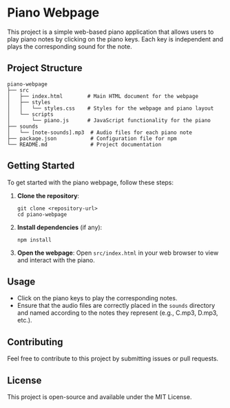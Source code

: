 # Piano Webpage

This project is a simple web-based piano application that allows users to play piano notes by clicking on the piano keys. Each key is independent and plays the corresponding sound for the note.

## Project Structure

```
piano-webpage
├── src
│   ├── index.html        # Main HTML document for the webpage
│   ├── styles
│   │   └── styles.css    # Styles for the webpage and piano layout
│   └── scripts
│       └── piano.js      # JavaScript functionality for the piano
├── sounds
│   └── [note-sounds].mp3  # Audio files for each piano note
├── package.json           # Configuration file for npm
└── README.md              # Project documentation
```

## Getting Started

To get started with the piano webpage, follow these steps:

1. **Clone the repository**:
   ```
   git clone <repository-url>
   cd piano-webpage
   ```

2. **Install dependencies** (if any):
   ```
   npm install
   ```

3. **Open the webpage**:
   Open `src/index.html` in your web browser to view and interact with the piano.

## Usage

- Click on the piano keys to play the corresponding notes.
- Ensure that the audio files are correctly placed in the `sounds` directory and named according to the notes they represent (e.g., C.mp3, D.mp3, etc.).

## Contributing

Feel free to contribute to this project by submitting issues or pull requests. 

## License

This project is open-source and available under the MIT License.